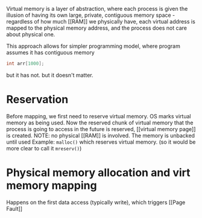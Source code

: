 Virtual memory is a layer of abstraction, where each process is given the illusion of having its own large, private, contiguous memory space - regardless of how much [[RAM]] we physically have,
each virtual address is mapped to the physical memory address, and the process does not care about physical one.

This approach allows for simpler programming model, where program assumes it has contiguous memory
```c
int arr[1000];
```
but it has not. but it doesn't matter.

# Reservation
Before mapping, we first need to reserve virtual memory. OS marks virtual memory as being used. Now the reserved chunk of virtual memory that the process is going to access in the future is reserved, [[virtual memory page]] is created.
NOTE: no physical [[RAM]] is involved. The memory is unbacked until used
Example: `malloc()` which reserves virtual memory. (so it would be more clear to call it `mreserv()`)
# Physical memory allocation and virt memory mapping
Happens on the first data access (typically write), which triggers [[Page Fault]]